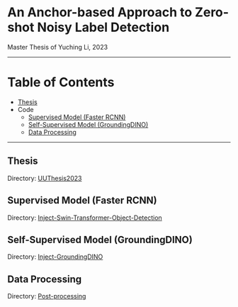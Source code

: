 # An Anchor-based Approach to Zero-shot Noisy Label Detection
Master Thesis of Yuching Li, 2023

---

# Table of Contents
- [Thesis](#thesis)
- Code
    - [Supervised Model (Faster RCNN)](#fasterrcnn)
    - [Self-Supervised Model (GroundingDINO)](#groundingdino)
    - [Data Processing](#dataprocessing)


<!-- 3. [Third Example](#third-example)
4. [Fourth Example](#fourth-examplehttpwwwfourthexamplecom) -->

---

## Thesis <a name="thesis"></a>
Directory: [UUThesis2023](https://github.com/YCmove/UUThesis2023/tree/0ee1de9a11b2a3aa995605b4da4c48ff46ace4ff)

## Supervised Model (Faster RCNN) <a name="fasterrcnn"></a>
Directory: [Inject-Swin-Transformer-Object-Detection](https://github.com/annotell/master-thesis-automatic-label-error-detection-2023/tree/master/Swin-Transformer-Object-Detection#readme)

## Self-Supervised Model (GroundingDINO) <a name="groundingdino"></a>
Directory: [Inject-GroundingDINO](https://github.com/annotell/master-thesis-automatic-label-error-detection-2023/tree/master/gDINO)


## Data Processing <a name="dataprocessing"></a>
Directory: 
[Post-processing](https://github.com/annotell/master-thesis-automatic-label-error-detection-2023/tree/master/postprocessing/code)